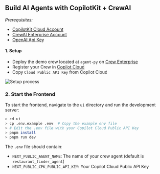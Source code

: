 ## Build AI Agents with CopilotKit + CrewAI

_Prerequisites:_

- [CopilotKit Cloud Account](https://cloud.copilotkit.ai)
- [CrewAI Enterprise Account](https://www.crewai.com/enterprise)
- [OpenAI Api Key](https://platform.openai.com/api-keys)

#### 1. Setup

- Deploy the demo crew located at `agent-py` on [Crew Enterprise](https://www.crewai.com/)
- Register your Crew in [Copilot Cloud](https://cloud.copilotkit.ai/)
- Copy `Cloud Public API Key` from Copilot Cloud

![Setup process](./assets/crew-cpk-setup.gif)

### 2. Start the Frontend

To start the frontend, navigate to the `ui` directory and run the development server:

```bash
> cd ui
> cp .env.example .env  # Copy the example env file
> # Edit the .env file with your Copilot Cloud Public API Key
> pnpm install
> pnpm run dev
```

The `.env` file should contain:

- `NEXT_PUBLIC_AGENT_NAME`: The name of your crew agent (default is `restaurant_finder_agent`)
- `NEXT_PUBLIC_CPK_PUBLIC_API_KEY`: Your Copilot Cloud Public API Key
